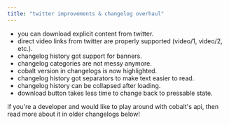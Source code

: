 ```yaml
---
title: "twitter improvements & changelog overhaul"
---
```

- you can download explicit content from twitter.
- direct video links from twitter are properly supported (video/1, video/2, etc.).
- changelog history got support for banners.
- changelog categories are not messy anymore.
- cobalt version in changelogs is now highlighted.
- changelog history got separators to make text easier to read.
- changelog history can be collapsed after loading.
- download button takes less time to change back to pressable state.

if you're a developer and would like to play around with cobalt's api, then read more about it in older changelogs below!